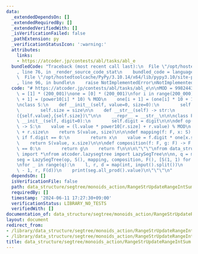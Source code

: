 ```yaml
---
data:
  _extendedDependsOn: []
  _extendedRequiredBy: []
  _extendedVerifiedWith: []
  _isVerificationFailed: false
  _pathExtension: py
  _verificationStatusIcon: ':warning:'
  attributes:
    links:
    - https://atcoder.jp/contests/abl/tasks/abl_e
  bundledCode: "Traceback (most recent call last):\n  File \"/opt/hostedtoolcache/PyPy/3.10.14/x64/lib/pypy3.10/site-packages/onlinejudge_verify/documentation/build.py\"\
    , line 76, in _render_source_code_stat\n    bundled_code = language.bundle(\n\
    \  File \"/opt/hostedtoolcache/PyPy/3.10.14/x64/lib/pypy3.10/site-packages/onlinejudge_verify/languages/python.py\"\
    , line 96, in bundle\n    raise NotImplementedError\nNotImplementedError\n"
  code: "# https://atcoder.jp/contests/abl/tasks/abl_e\n\nMOD = 998244353\n\npower10\
    \ = [1] * (200_001)\none = [0] * (200_001)\nfor i in range(200_000):\n    power10[i\
    \ + 1] = (power10[i] * 10) % MOD\n    one[i + 1] = (one[i] * 10 + 1) % MOD\n\n\
    \nclass S:\n    def __init__(self, value=0, size=0):\n        self.value = value\n\
    \        self.size = size\n\n    def __str__(self) -> str:\n        return f\"\
    ({self.value},{self.size})\"\n\n    __repr__ = __str__\n\n\nclass F:\n    def\
    \ __init__(self, digit=0):\n        self.digit = digit\n\n\ndef op(l: S, r: S)\
    \ -> S:\n    value = (l.value * power10[r.size] + r.value) % MOD\n    size = l.size\
    \ + r.size\n    return S(value, size)\n\n\ndef mapping(f: F, x: S) -> S:\n   \
    \ if f.digit == 0:\n        return x\n    value = f.digit * one[x.size] % MOD\n\
    \    return S(value, x.size)\n\n\ndef composition(f: F, g: F) -> F:\n    if f.digit\
    \ == 0:\n        return g\n    return f\n\n\n\"\"\"\nfrom data_structure.segtree.monoids_action.RangeStrUpdateRangeIntSum\
    \ import *\nfrom atcoder.lazysegtree import LazySegTree\n\nn, q = map(int, input().split())\n\
    seg = LazySegTree(op, S(), mapping, composition, F(), [S(1, 1) for _ in range(n)])\n\
    \nfor _ in range(q):\n    l, r, d = map(int, input().split())\n    seg.apply(l\
    \ - 1, r, F(d))\n    print(seg.all_prod().value)\n\"\"\"\n"
  dependsOn: []
  isVerificationFile: false
  path: data_structure/segtree/monoids_action/RangeStrUpdateRangeIntSum.py
  requiredBy: []
  timestamp: '2024-06-11 17:27:30+09:00'
  verificationStatus: LIBRARY_NO_TESTS
  verifiedWith: []
documentation_of: data_structure/segtree/monoids_action/RangeStrUpdateRangeIntSum.py
layout: document
redirect_from:
- /library/data_structure/segtree/monoids_action/RangeStrUpdateRangeIntSum.py
- /library/data_structure/segtree/monoids_action/RangeStrUpdateRangeIntSum.py.html
title: data_structure/segtree/monoids_action/RangeStrUpdateRangeIntSum.py
---
```

